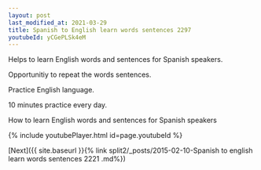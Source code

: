 ```yaml
---
layout: post
last_modified_at: 2021-03-29
title: Spanish to English learn words sentences 2297 
youtubeId: yCGePLSk4eM
---
```

 
 
Helps to learn English words and sentences for Spanish speakers.

Opportunitiy to repeat the words sentences. 

Practice English language. 
 
10 minutes practice every day. 
 
How to learn English words and sentences for Spanish speakers 
 
{% include youtubePlayer.html id=page.youtubeId %}
 
 
[Next]({{ site.baseurl }}{% link  split2/_posts/2015-02-10-Spanish to english learn words sentences 2221 .md%})
 
